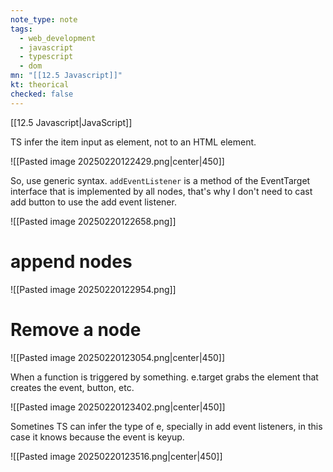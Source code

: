 ```yaml
---
note_type: note
tags:
  - web_development
  - javascript  
  - typescript
  - dom
mn: "[[12.5 Javascript]]"
kt: theorical
checked: false
---
```

[[12.5 Javascript|JavaScript]]

TS infer the item input as element, not to an HTML element. 

![[Pasted image 20250220122429.png|center|450]]

So, use generic syntax. `addEventListener` is a method of the EventTarget interface that is implemented by all nodes, that's why I don't need to cast add button to use the add event listener.

![[Pasted image 20250220122658.png]]

# append nodes
![[Pasted image 20250220122954.png]]

# Remove a node
![[Pasted image 20250220123054.png|center|450]]


When a function is triggered by something. e.target grabs the element that creates the event, button, etc. 

![[Pasted image 20250220123402.png|center|450]]

Sometines TS can infer the type of e, specially in add event listeners, in this case it knows because the event is keyup.

![[Pasted image 20250220123516.png|center|450]]